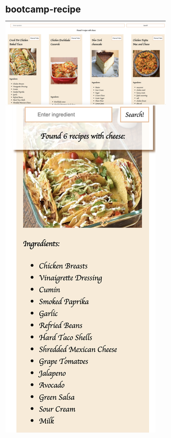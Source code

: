 # bootcamp-recipe
![alt text](https://github.com/tzlilhaim/bootcamp-recipe/blob/master/recipe-app-desktop.png?raw=true)
![alt text](https://github.com/tzlilhaim/bootcamp-recipe/blob/master/recipe-app-mobile.png?raw=true)
